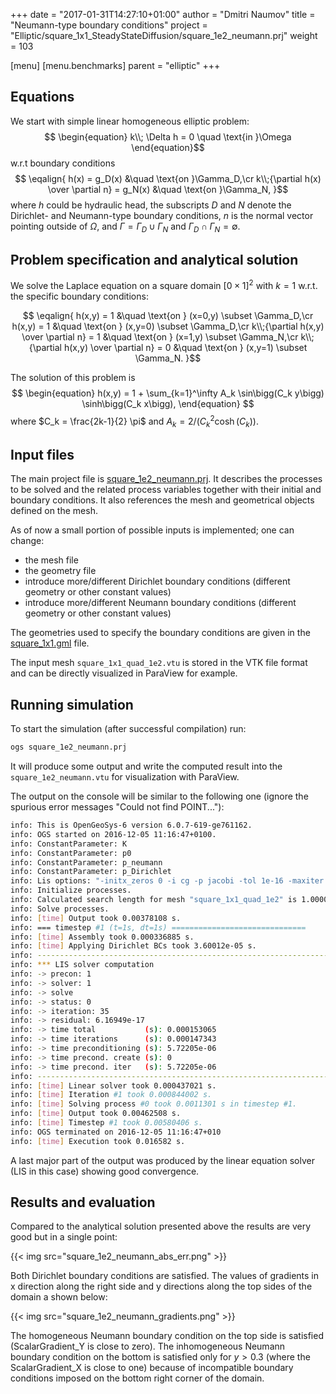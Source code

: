 +++
date = "2017-01-31T14:27:10+01:00"
author = "Dmitri Naumov"
title = "Neumann-type boundary conditions"
project = "Elliptic/square_1x1_SteadyStateDiffusion/square_1e2_neumann.prj"
weight = 103

[menu]
  [menu.benchmarks]
    parent = "elliptic"
+++

## Equations

We start with simple linear homogeneous elliptic problem:
$$
\begin{equation}
k\\; \Delta h = 0 \quad \text{in }\Omega
\end{equation}$$
w.r.t boundary conditions
$$
\eqalign{
h(x) = g_D(x) &\quad \text{on }\Gamma_D,\cr
k\\;{\partial h(x) \over \partial n} = g_N(x) &\quad \text{on }\Gamma_N,
}$$
where $h$ could be hydraulic head, the subscripts $D$ and $N$ denote the Dirichlet- and Neumann-type boundary conditions, $n$ is the normal vector pointing outside of $\Omega$, and $\Gamma = \Gamma_D \cup \Gamma_N$ and $\Gamma_D \cap \Gamma_N = \emptyset$.

## Problem specification and analytical solution

We solve the Laplace equation on a square domain $[0\times 1]^2$ with $k = 1$ w.r.t. the specific boundary conditions:

$$
\eqalign{
h(x,y) = 1 &\quad \text{on } (x=0,y) \subset \Gamma_D,\cr
h(x,y) = 1 &\quad \text{on } (x,y=0) \subset \Gamma_D,\cr
k\\;{\partial h(x,y) \over \partial n} = 1 &\quad \text{on } (x=1,y) \subset \Gamma_N,\cr
k\\;{\partial h(x,y) \over \partial n} = 0 &\quad \text{on } (x,y=1) \subset \Gamma_N.
}$$

The solution of this problem is
$$
\begin{equation}
h(x,y) = 1 + \sum_{k=1}^\infty A_k \sin\bigg(C_k y\bigg) \sinh\bigg(C_k x\bigg),
\end{equation}
$$
where $C_k = \frac{2k-1}{2} \pi$ and $A_k = 2 \Big/ \Big(C_k^2 \cosh\big(C_k\big)\Big)$.

## Input files

The main project file is [square_1e2_neumann.prj](https://gitlab.opengeosys.org/ogs/ogs/-/blob/master/Tests/Data/Elliptic/square_1x1_SteadyStateDiffusion/square_1e2.prj). It describes the processes to be solved and the related process variables together with their initial and boundary conditions. It also references the mesh and geometrical objects defined on the mesh.

As of now a small portion of possible inputs is implemented; one can change:

- the mesh file
- the geometry file
- introduce more/different Dirichlet boundary conditions (different geometry or other constant values)
- introduce more/different Neumann boundary conditions (different geometry or other constant values)

The geometries used to specify the boundary conditions are given in the [square_1x1.gml](https://gitlab.opengeosys.org/ogs/ogs/-/blob/master/Tests/Data/Elliptic/square_1x1_SteadyStateDiffusion/square_1x1.gml) file.

The input mesh `square_1x1_quad_1e2.vtu` is stored in the VTK file format and can be directly visualized in ParaView for example.

## Running simulation

To start the simulation (after successful compilation) run:

```bash
ogs square_1e2_neumann.prj
```

It will produce some output and write the computed result into the `square_1e2_neumann.vtu` for visualization with ParaView.

The output on the console will be similar to the following one (ignore the spurious error messages "Could not find POINT..."):

```bash
info: This is OpenGeoSys-6 version 6.0.7-619-ge761162.
info: OGS started on 2016-12-05 11:16:47+0100.
info: ConstantParameter: K
info: ConstantParameter: p0
info: ConstantParameter: p_neumann
info: ConstantParameter: p_Dirichlet
info: Lis options: "-initx_zeros 0 -i cg -p jacobi -tol 1e-16 -maxiter 10000"
info: Initialize processes.
info: Calculated search length for mesh "square_1x1_quad_1e2" is 1.000000e-09.
info: Solve processes.
info: [time] Output took 0.00378108 s.
info: === timestep #1 (t=1s, dt=1s) ==============================
info: [time] Assembly took 0.000336885 s.
info: [time] Applying Dirichlet BCs took 3.60012e-05 s.
info: ------------------------------------------------------------------
info: *** LIS solver computation
info: -> precon: 1
info: -> solver: 1
info: -> solve
info: -> status: 0
info: -> iteration: 35
info: -> residual: 6.16949e-17
info: -> time total           (s): 0.000153065
info: -> time iterations      (s): 0.000147343
info: -> time preconditioning (s): 5.72205e-06
info: -> time precond. create (s): 0
info: -> time precond. iter   (s): 5.72205e-06
info: ------------------------------------------------------------------
info: [time] Linear solver took 0.000437021 s.
info: [time] Iteration #1 took 0.000844002 s.
info: [time] Solving process #0 took 0.0011301 s in timestep #1.
info: [time] Output took 0.00462508 s.
info: [time] Timestep #1 took 0.00580406 s.
info: OGS terminated on 2016-12-05 11:16:47+010
info: [time] Execution took 0.016582 s.
```

A last major part of the output was produced by the linear equation solver (LIS in this case) showing good convergence.

## Results and evaluation

Compared to the analytical solution presented above the results are very good but in a single point:

{{< img src="square_1e2_neumann_abs_err.png" >}}

Both Dirichlet boundary conditions are satisfied.
The values of gradients in x direction along the right side and y directions along the top sides of the domain a shown below:

{{< img src="square_1e2_neumann_gradients.png" >}}

The homogeneous Neumann boundary condition on the top side is satisfied (ScalarGradient_Y is close to zero).
The inhomogeneous Neumann boundary condition on the bottom is satisfied only for $y > 0.3$ (where the ScalarGradient_X is close to one) because of incompatible boundary conditions imposed on the bottom right corner of the domain.
